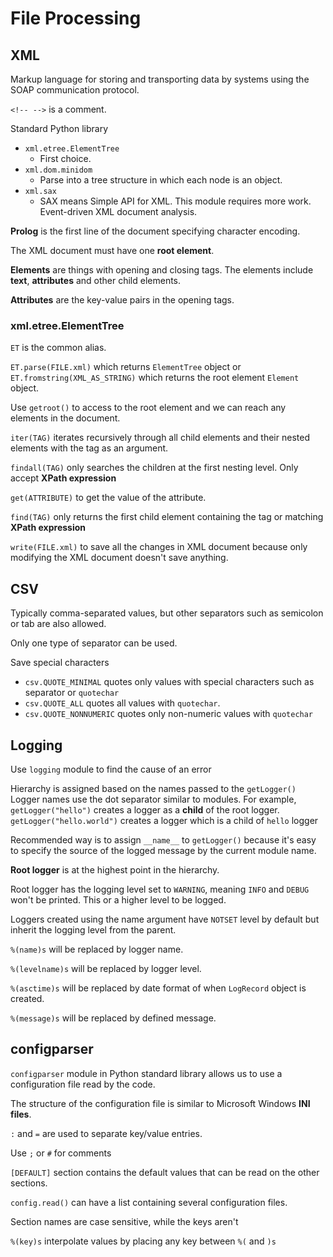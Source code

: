 # File Processing

## XML

Markup language for storing and transporting data by systems using the SOAP communication protocol.

`<!-- -->` is a comment.

Standard Python library

- `xml.etree.ElementTree`
  - First choice.
- `xml.dom.minidom`
  - Parse into a tree structure in which each node is an object.
- `xml.sax`
  - SAX means Simple API for XML. This module requires more work. Event-driven XML document analysis.

**Prolog** is the first line of the document specifying character encoding.

The XML document must have one **root element**.

**Elements** are things with opening and closing tags. The elements include **text**, **attributes** and other child elements.

**Attributes** are the key-value pairs in the opening tags.

### xml.etree.ElementTree

`ET` is the common alias.

`ET.parse(FILE.xml)` which returns `ElementTree` object or `ET.fromstring(XML_AS_STRING)` which returns the root element
`Element` object.

Use `getroot()` to access to the root element and we can reach any elements in the document.

`iter(TAG)` iterates recursively through all child elements and their nested elements with the tag as an argument.

`findall(TAG)` only searches the children at the first nesting level. Only accept **XPath expression**

`get(ATTRIBUTE)` to get the value of the attribute.

`find(TAG)` only returns the first child element containing the tag or matching **XPath expression**

`write(FILE.xml)` to save all the changes in XML document because only modifying the XML document doesn't save anything.

## CSV

Typically comma-separated values, but other separators such as semicolon or tab are also allowed.

Only one type of separator can be used.

Save special characters
- `csv.QUOTE_MINIMAL` quotes only values with special characters such as separator or `quotechar`
- `csv.QUOTE_ALL` quotes all values with `quotechar`.
- `csv.QUOTE_NONNUMERIC` quotes only non-numeric values with `quotechar`

## Logging

Use `logging` module to find the cause of an error

Hierarchy is assigned based on the names passed to the `getLogger()` Logger names use the dot separator similar to modules.
For example, `getLogger("hello")` creates a logger as a **child** of the root logger. `getLogger("hello.world")` creates
a logger which is a child of `hello` logger

Recommended way is to assign `__name__` to `getLogger()` because it's easy to specify the source of the logged message by
the current module name.

**Root logger** is at the highest point in the hierarchy.

Root logger has the logging level set to `WARNING`, meaning `INFO` and `DEBUG` won't be printed. This or a higher level
to be logged.

Loggers created using the name argument have `NOTSET` level by default but inherit the logging level from the parent.

`%(name)s` will be replaced by logger name.

`%(levelname)s` will be replaced by logger level.

`%(asctime)s` will be replaced by date format of when `LogRecord` object is created.

`%(message)s` will be replaced by defined message.

## configparser

`configparser` module in Python standard library allows us to use a configuration file read by the code.

The structure of the configuration file is similar to Microsoft Windows **INI files**.

`:` and `=` are used to separate key/value entries.

Use `;` or `#` for comments

`[DEFAULT]` section contains the default values that can be read on the other sections.

`config.read()` can have a list containing several configuration files.

Section names are case sensitive, while the keys aren't

`%(key)s` interpolate values by placing any key between `%(` and `)s`
